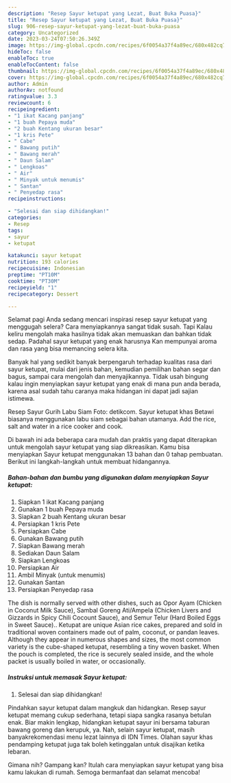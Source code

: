 ```yaml
---
description: "Resep Sayur ketupat yang Lezat, Buat Buka Puasa}"
title: "Resep Sayur ketupat yang Lezat, Buat Buka Puasa}"
slug: 906-resep-sayur-ketupat-yang-lezat-buat-buka-puasa
category: Uncategorized
date: 2023-03-24T07:50:26.349Z
image: https://img-global.cpcdn.com/recipes/6f0054a37f4a89ec/680x482cq70/sayur-ketupat-foto-resep-utama.jpg
hideToc: false
enableToc: true
enableTocContent: false
thumbnail: https://img-global.cpcdn.com/recipes/6f0054a37f4a89ec/680x482cq70/sayur-ketupat-foto-resep-utama.jpg
cover: https://img-global.cpcdn.com/recipes/6f0054a37f4a89ec/680x482cq70/sayur-ketupat-foto-resep-utama.jpg
author: Admin
authorAv: notfound
ratingvalue: 3.3
reviewcount: 6
recipeingredient:
- "1 ikat Kacang panjang"
- "1 buah Pepaya muda"
- "2 buah Kentang ukuran besar"
- "1 kris Pete"
- " Cabe"
- " Bawang putih"
- " Bawang merah"
- " Daun Salam"
- " Lengkoas"
- " Air"
- " Minyak untuk menumis"
- " Santan"
- " Penyedap rasa"
recipeinstructions:

- "Selesai dan siap dihidangkan!"
categories:
- Resep
tags:
- sayur
- ketupat

katakunci: sayur ketupat 
nutrition: 193 calories
recipecuisine: Indonesian
preptime: "PT10M"
cooktime: "PT30M"
recipeyield: "1"
recipecategory: Dessert

---
```



Selamat pagi Anda sedang mencari inspirasi resep sayur ketupat yang menggugah selera? Cara menyiapkannya sangat tidak susah. Tapi Kalau keliru mengolah maka hasilnya tidak akan memuaskan dan bahkan tidak sedap. Padahal sayur ketupat yang enak harusnya Kan mempunyai aroma dan rasa yang bisa memancing selera kita.


Banyak hal yang sedikit banyak berpengaruh terhadap kualitas rasa dari sayur ketupat, mulai dari jenis bahan, kemudian pemilihan bahan segar dan bagus, sampai cara mengolah dan menyajikannya. Tidak usah bingung kalau ingin menyiapkan sayur ketupat yang enak di mana pun anda berada, karena asal sudah tahu caranya maka hidangan ini dapat jadi sajian istimewa.

Resep Sayur Gurih Labu Siam Foto: detikcom. Sayur ketupat khas Betawi biasanya menggunakan labu siam sebagai bahan utamanya. Add the rice, salt and water in a rice cooker and cook.


Di bawah ini ada beberapa cara mudah dan praktis yang dapat diterapkan untuk mengolah sayur ketupat yang siap dikreasikan. Kamu bisa menyiapkan Sayur ketupat menggunakan 13 bahan dan 0 tahap pembuatan. Berikut ini langkah-langkah untuk membuat hidangannya.

<!--inarticleads1-->

##### Bahan-bahan dan bumbu yang digunakan dalam menyiapkan Sayur ketupat:

1. Siapkan 1 ikat Kacang panjang
1. Gunakan 1 buah Pepaya muda
1. Siapkan 2 buah Kentang ukuran besar
1. Persiapkan 1 kris Pete
1. Persiapkan  Cabe
1. Gunakan  Bawang putih
1. Siapkan  Bawang merah
1. Sediakan  Daun Salam
1. Siapkan  Lengkoas
1. Persiapkan  Air
1. Ambil  Minyak (untuk menumis)
1. Gunakan  Santan
1. Persiapkan  Penyedap rasa


The dish is normally served with other dishes, such as Opor Ayam (Chicken in Coconut Milk Sauce), Sambal Goreng Ati/Ampela (Chicken Livers and Gizzards in Spicy Chili Cocount Sauce), and Semur Telur (Hard Boiled Eggs in Sweet Sauce).. Ketupat are unique Asian rice cakes, prepared and sold in traditional woven containers made out of palm, coconut, or pandan leaves. Although they appear in numerous shapes and sizes, the most common variety is the cube-shaped ketupat, resembling a tiny woven basket. When the pouch is completed, the rice is securely sealed inside, and the whole packet is usually boiled in water, or occasionally. 

<!--inarticleads2-->

##### Instruksi untuk memasak Sayur ketupat:


1. Selesai dan siap dihidangkan!

Pindahkan sayur ketupat dalam mangkuk dan hidangkan. Resep sayur ketupat memang cukup sederhana, tetapi siapa sangka rasanya betulan enak. Biar makin lengkap, hidangkan ketupat sayur ini bersama taburan bawang goreng dan kerupuk, ya. Nah, selain sayur ketupat, masih banyakrekomendasi menu lezat lainnya di IDN Times. Olahan sayur khas pendamping ketupat juga tak boleh ketinggalan untuk disajikan ketika lebaran. 

Gimana nih? Gampang kan? Itulah cara menyiapkan sayur ketupat yang bisa kamu lakukan di rumah. Semoga bermanfaat dan selamat mencoba!
